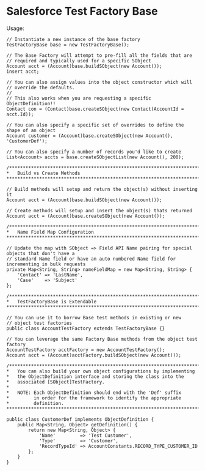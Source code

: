 # Salesforce Test Factory Base

Usage:
    
    // Instantiate a new instance of the base factory
    TestFactoryBase base = new TestFactoryBase();

    // The Base Factory will attempt to pre-fill all the fields that are 
    // required and typically used for a specific SObject 
    Account acct = (Account)base.buildSObject(new Account());
    insert acct;

    // You can also assign values into the object constructor which will 
    // override the defaults.
    //
    // This also works when you are requesting a specific ObjectDefinition!!
    Contact con = (Contact)base.createSObject(new Contact(AccountId = acct.Id));

    // You can also specify a specific set of overrides to define the shape of an object
    Account customer = (Account)base.createSObject(new Account(), 'CustomerDef');

    // You can also specify a number of records you'd like to create 
    List<Account> accts = base.createSObjectList(new Account(), 200);
    
    /*********************************************************************************************** 
    *   Build vs Create Methods
    ***********************************************************************************************/

    // Build methods will setup and return the object(s) without inserting it
    Account acct = (Account)base.buildSObject(new Account());

    // Create methods will setup and insert the object(s) thats returned
    Account acct = (Account)base.createSObject(new Account());

    /*********************************************************************************************** 
    *   Name Field Map Configuration
    ***********************************************************************************************/

    // Update the map with SObject => Field API Name pairing for special objects that don't have a
    // standard Name field or have an auto numbered Name field for incrementing in bulk requests
    private Map<String, String> nameFieldMap = new Map<String, String> {
        'Contact' => 'LastName',
        'Case'    => 'Subject'
    };

    /*********************************************************************************************** 
    *   TestFactoryBase is Extendable
    ***********************************************************************************************/

    // You can use it to borrow Base test methods in existing or new 
    // object test factories
    public class AccountTestFactory extends TestFactoryBase {}

    // You can leverage the same Factory Base methods from the object test factory
    AccountTestFactory acctFactory = new AccountTestFactory();
    Account acct = (Account)acctFactory.buildSObject(new Account());

    /***********************************************************************************************  
    *   You can also build your own object configurations by implementing
    *   the ObjectDefinition interface and storing the class into the
    *   associated [SObject]TestFactory.
    *
    *   NOTE: Each ObjectDefinition should end with the 'Def' suffix
    *         in order for the framework to identify the appropriate
    *         definition.
    ***********************************************************************************************/

    public class CustomerDef implements ObjectDefinition {
        public Map<String, Object> getDefinition() {
            return new Map<String, Object> {
                'Name'         => 'Test Customer',
                'Type'         => 'Customer',
                'RecordTypeId' => AccountConstants.RECORD_TYPE_CUSTOMER_ID
            };
        }
    }
